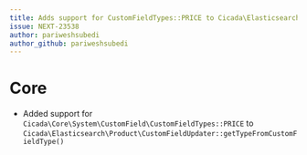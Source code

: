 ```yaml
---
title: Adds support for CustomFieldTypes::PRICE to Cicada\Elasticsearch\Product\CustomFieldUpdater::getTypeFromCustomFieldType()
issue: NEXT-23538
author: pariweshsubedi
author_github: pariweshsubedi
---
```

# Core
* Added support for `Cicada\Core\System\CustomField\CustomFieldTypes::PRICE` to  `Cicada\Elasticsearch\Product\CustomFieldUpdater::getTypeFromCustomFieldType()`
